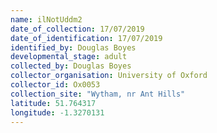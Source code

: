 ```yaml
---
name: ilNotUddm2
date_of_collection: 17/07/2019
date_of_identification: 17/07/2019
identified_by: Douglas Boyes
developmental_stage: adult
collected_by: Douglas Boyes
collector_organisation: University of Oxford
collector_id: Ox0053
collection_site: "Wytham, nr Ant Hills"
latitude: 51.764317
longitude: -1.3270131
---
```


